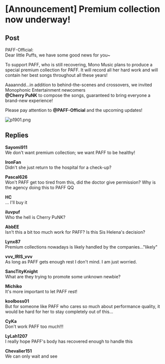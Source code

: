 # [Announcement] Premium collection now underway!
## Post
PAFF-Official:<br>
Dear little Puffs, we have some good news for you~

To support PAFF, who is still recovering, Mono Music plans to produce a special premium collection for PAFF. It will record all her hard work and will contain her best songs throughout all these years!

Aaaanndd...in addition to behind-the-scenes and crossovers, we invited Monophonic Entertainment newcomers <br>
**@Cherry PuNK** to compose the songs, guaranteed to bring everyone a brand-new experience!

Please pay attention to **@PAFF-Official** and the upcoming updates!

![p1901.png](/attachments/p1901.png)
## Replies
**Sayomi911**<br>
We don't want premium collection; we want PAFF to be healthy!

**IronFan**<br>
Didn't she just return to the hospital for a check-up?

**Pascal626**<br>
Won't PAFF get too tired from this, did the doctor give permission? Why is the agency doing this to PAFF QQ

**HC**<br>
... I'll buy it

**iluvpuf**<br>
Who the hell is Cherry PuNK?

**AbbEE**<br>
Isn't this a bit too much work for PAFF? Is this Sis Helena's decision?

**Lynx87**<br>
Premium collections nowadays is likely handled by the companies..."likely"

**vvv_IRIS_vvv**<br>
As long as PAFF gets enough rest I don't mind. I am just worried. 

**SancTityKnight**<br>
What are they trying to promote some unknown newbie?

**Michiko**<br>
It's more important to let PAFF rest!

**koolboss01**<br>
But for someone like PAFF who cares so much about performance quality, it would be hard for her to stay completely out of this...

**CyKa**<br>
Don't work PAFF too much!!!

**LyLah1207**<br>
I really hope PAFF's body has recovered enough to handle this

**Chevalier151**<br>
We can only wait and see

